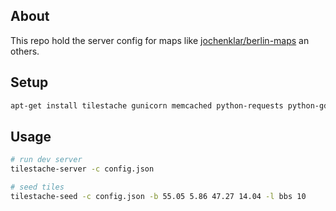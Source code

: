 About
-----

This repo hold the server config for maps like [jochenklar/berlin-maps](https://github.com/jochenklar/berlin-maps) an others.


Setup
-----

```bash
apt-get install tilestache gunicorn memcached python-requests python-gdal gdal-bin
```

Usage
-----

```bash
# run dev server
tilestache-server -c config.json

# seed tiles
tilestache-seed -c config.json -b 55.05 5.86 47.27 14.04 -l bbs 10
```
